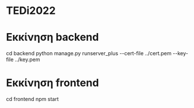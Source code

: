 # TEDi2022

# Εκκίνηση backend
cd backend
python manage.py runserver_plus --cert-file ../cert.pem --key-file ../key.pem

# Εκκίνηση frontend
cd frontend
npm start